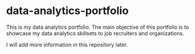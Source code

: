 # data-analytics-portfolio

This is my data analytics portfolio. The main objective of this portfolio is to showcase my data analytics skillsets to job recruiters and organizations. 

I will add more information in this repository later. 
